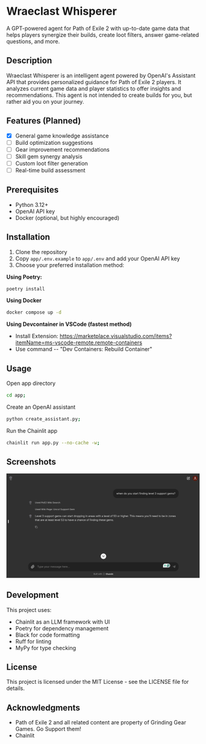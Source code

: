 # Wraeclast Whisperer

A GPT-powered agent for Path of Exile 2 with up-to-date game data that helps players synergize their builds, create loot filters, answer game-related questions, and more.

## Description

Wraeclast Whisperer is an intelligent agent powered by OpenAI's Assistant API that provides personalized guidance for Path of Exile 2 players. It analyzes current game data and player statistics to offer insights and recommendations. This agent is not intended to create builds for you, but rather aid you on your journey. 

## Features (Planned)

- [x] General game knowledge assistance
- [ ] Build optimization suggestions
- [ ] Gear improvement recommendations  
- [ ] Skill gem synergy analysis
- [ ] Custom loot filter generation
- [ ] Real-time build assessment

## Prerequisites

- Python 3.12+
- OpenAI API key
- Docker (optional, but highly encouraged)

## Installation

1. Clone the repository
2. Copy `app/.env.example` to `app/.env` and add your OpenAI API key
3. Choose your preferred installation method:

**Using Poetry:**
```sh
poetry install
```

**Using Docker** 
```sh
docker compose up -d
```

**Using Devcontainer in VSCode (fastest method)** 

- Install Extension: https://marketplace.visualstudio.com/items?itemName=ms-vscode-remote.remote-containers
- Use command -- "Dev Containers: Rebuild Container" 

## Usage
Open app directory
```sh
cd app;
```

Create an OpenAI assistant
```sh
python create_assistant.py;
```

Run the Chainlit app
```sh
chainlit run app.py --no-cache -w;
```
## Screenshots

![alt text](screenshots/lvl3_support_gems.png)

## Development

This project uses:

- Chainlit as an LLM framework with UI
- Poetry for dependency management
- Black for code formatting
- Ruff for linting
- MyPy for type checking

## License

This project is licensed under the MIT License - see the LICENSE file for details.

## Acknowledgments

- Path of Exile 2 and all related content are property of Grinding Gear Games. Go Support them!
- Chainlit
